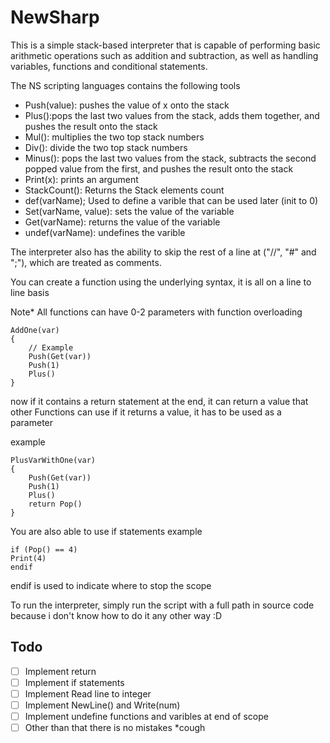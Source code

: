 # NewSharp
This is a simple stack-based interpreter that is capable of performing basic arithmetic operations such as addition and subtraction, as well as handling variables, functions and conditional statements.

The NS scripting languages contains the following tools

- Push(value): pushes the value of x onto the stack
- Plus():pops the last two values from the stack, adds them together, and pushes the result onto the stack
- Mul(): multiplies the two top stack numbers
- Div(): divide the two top stack numbers
- Minus(): pops the last two values from the stack, subtracts the second popped value from the first, and pushes the result onto the stack
- Print(x): prints an argument
- StackCount(): Returns the Stack elements count
- def(varName); Used to define a varible that can be used later (init to 0)
- Set(varName, value): sets the value of the variable
- Get(varName): returns the value of the variable
- undef(varName): undefines the varible 

The interpreter also has the ability to skip the rest of a line at ("//", "#" and ";"), which are treated as comments.

You can create a function using the underlying syntax, it is all on a line to line basis

Note* All functions can have 0-2 parameters with function overloading

```
AddOne(var)
{
    // Example
    Push(Get(var))
    Push(1)
    Plus()
}
```

now if it contains a return statement at the end, it can return a value that other Functions can use
if it returns a value, it has to be used as a parameter

example
```
PlusVarWithOne(var)
{
    Push(Get(var))   
    Push(1)
    Plus()
    return Pop()
}
```

You are also able to use if statements
example

```
if (Pop() == 4)
Print(4)
endif
```

endif is used to indicate where to stop the scope

To run the interpreter, simply run the script with a full path in source code because i don't know how to do it any other way :D



## Todo
- [ ] Implement return
- [ ] Implement if statements
- [ ] Implement Read line to integer
- [ ] Implement NewLine() and Write(num)
- [ ] Implement undefine functions and varibles at end of scope
- [ ] Other than that there is no mistakes *cough
